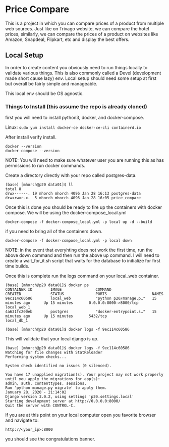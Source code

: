 # Price Compare
This is a project in which you can compare prices of a product from multiple web sources. Just like on Trivago
website, we can compare the hotel prices, similarly, we can compare the prices of a product on websites like Amazon,
Snapdeal, Flipkart, etc and display the best offers.

## Local Setup

In order to create content you obviously need to run things locally to validate various things. This is also commonly
called a Devel (development made short cause lazy) env. Local setup should need some setup at first but overall be
fairly simple and manageable.

This local env should be OS agnostic.

### Things to Install (this assume the repo is already cloned)

first you will need to install python3, docker, and docker-compose.

Linux:
`sudo yum install docker-ce docker-ce-cli containerd.io`

After install verify install.

```
docker --version
docker-compose --version
```

NOTE: You will need to make sure whatever user you are running this as has permissions to run docker commands.

Create a directory directly with your repo called postgres-data.

```
(base) [mhorch@p20 data01]$ ll
total 8
drwx------. 19 mhorch mhorch 4096 Jan 28 16:13 postgres-data
drwxrwxr-x.  5 mhorch mhorch 4096 Jan 28 16:05 price_compare
```

Once this is done you should be ready to fire up the containers with docker compose. We will be using the
docker-compose_local.yml

```
docker-compose -f docker-compose_local.yml -p local up -d --build
```

if you need to bring all of the containers down.

```
docker-compose -f docker-compose_local.yml -p local down
```

NOTE: in the event that everyhting does not work the first time, run the above down command and then run the above up
command. I will need to create a wait_for_it.sh script that waits for the database to initialize for first time builds.

Once this is complete run the logs command on your local_web container.

```
(base) [mhorch@p20 data01]$ docker ps
CONTAINER ID        IMAGE               COMMAND                  CREATED             STATUS              PORTS                    NAMES
9ec114c60586        local_web           "python p20/manage.p…"   15 minutes ago      Up 15 minutes       0.0.0.0:8000->8000/tcp   local_web_1
4a631fc200eb        postgres            "docker-entrypoint.s…"   15 minutes ago      Up 15 minutes       5432/tcp                 local_db_1

(base) [mhorch@p20 data01]$ docker logs -f 9ec114c60586
```

This will validate that your local django is up.

```
(base) [mhorch@p20 data01]$ docker logs -f 9ec114c60586
Watching for file changes with StatReloader
Performing system checks...

System check identified no issues (0 silenced).

You have 17 unapplied migration(s). Your project may not work properly until you apply the migrations for app(s):
admin, auth, contenttypes, sessions.
Run 'python manage.py migrate' to apply them.
January 28, 2020 - 21:14:02
Django version 3.0.2, using settings 'p20.settings.local'
Starting development server at http://0.0.0.0:8000/
Quit the server with CONTROL-C.
```

If you are at this point on your local computer open you favorite browser and navigate to:

`http://<your_ip>:8000`

you should see the congratulations banner.
